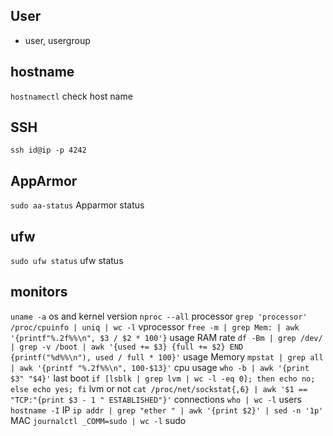 ## User
- user, usergroup

## hostname
`hostnamectl` check host name

## SSH
`ssh id@ip -p 4242`

## AppArmor
`sudo aa-status` Apparmor status

## ufw
`sudo ufw status` ufw status

## monitors
`uname -a` os and kernel version
`nproc --all` processor
`grep 'processor' /proc/cpuinfo | uniq | wc -l` vprocessor
`free -m | grep Mem: | awk '{printf"%.2f%%\n", $3 / $2 * 100'}` usage RAM rate
`df -Bm | grep /dev/ | grep -v /boot | awk '{used += $3} {full += $2} END {printf("%d%%\n"), used / full * 100}'` usage Memory
`mpstat | grep all | awk '{printf "%.2f%%\n", 100-$13}'` cpu usage
`who -b | awk '{print $3" "$4}'` last boot
`if [lsblk | grep lvm | wc -l -eq 0]; then echo no; else echo yes; fi` lvm or not
`cat /proc/net/sockstat{,6} | awk '$1 == "TCP:"{print $3 - 1 " ESTABLISHED"}'` connections
`who | wc -l` users
`hostname -I` IP
`ip addr | grep "ether " | awk '{print $2}' | sed -n '1p'` MAC
`journalctl _COMM=sudo | wc -l` sudo

